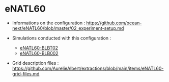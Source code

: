 # eNATL60

- Informations on the configuration : https://github.com/ocean-next/eNATL60/blob/master/02_experiment-setup.md

- Simulations conducted with this configuration :
  - [eNATL60-BLBT02](https://github.com/AurelieAlbert/extractions/blob/main/simulations/enatl60-blbt02.md)
  - [eNATL60-BLB002](https://github.com/AurelieAlbert/extractions/blob/main/simulations/enatl60-blb002.md)

- Grid description files : https://github.com/AurelieAlbert/extractions/blob/main/items/eNATL60-grid-files.md
